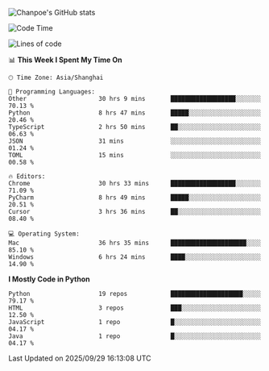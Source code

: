 ![Chanpoe's GitHub stats](https://github-readme-stats.vercel.app/api?username=Chanpoe&show_icons=true&count_private=true&theme=cobalt)

<!--START_SECTION:waka-->
![Code Time](http://img.shields.io/badge/Code%20Time-1%2C114%20hrs%2034%20mins-blue)

![Lines of code](https://img.shields.io/badge/From%20Hello%20World%20I%27ve%20Written-1.9%20million%20lines%20of%20code-blue)

📊 **This Week I Spent My Time On** 

```text
🕑︎ Time Zone: Asia/Shanghai

💬 Programming Languages: 
Other                    30 hrs 9 mins       ██████████████████░░░░░░░   70.13 % 
Python                   8 hrs 47 mins       █████░░░░░░░░░░░░░░░░░░░░   20.46 % 
TypeScript               2 hrs 50 mins       ██░░░░░░░░░░░░░░░░░░░░░░░   06.63 % 
JSON                     31 mins             ░░░░░░░░░░░░░░░░░░░░░░░░░   01.24 % 
TOML                     15 mins             ░░░░░░░░░░░░░░░░░░░░░░░░░   00.58 % 

🔥 Editors: 
Chrome                   30 hrs 33 mins      ██████████████████░░░░░░░   71.09 % 
PyCharm                  8 hrs 49 mins       █████░░░░░░░░░░░░░░░░░░░░   20.51 % 
Cursor                   3 hrs 36 mins       ██░░░░░░░░░░░░░░░░░░░░░░░   08.40 % 

💻 Operating System: 
Mac                      36 hrs 35 mins      █████████████████████░░░░   85.10 % 
Windows                  6 hrs 24 mins       ████░░░░░░░░░░░░░░░░░░░░░   14.90 % 
```

**I Mostly Code in Python** 

```text
Python                   19 repos            ████████████████████░░░░░   79.17 % 
HTML                     3 repos             ███░░░░░░░░░░░░░░░░░░░░░░   12.50 % 
JavaScript               1 repo              █░░░░░░░░░░░░░░░░░░░░░░░░   04.17 % 
Java                     1 repo              █░░░░░░░░░░░░░░░░░░░░░░░░   04.17 % 
```




 Last Updated on 2025/09/29 16:13:08 UTC
<!--END_SECTION:waka-->
